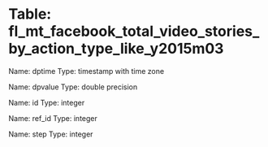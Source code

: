 Table: fl_mt_facebook_total_video_stories_by_action_type_like_y2015m03
======================================================================

Name: dptime
Type: timestamp with time zone

Name: dpvalue
Type: double precision

Name: id
Type: integer

Name: ref_id
Type: integer

Name: step
Type: integer

